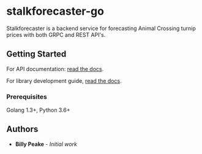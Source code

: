 # stalkforecaster-go

Stalkforecaster is a backend service for forecasting Animal Crossing turnip prices with
both GRPC and REST API's.

## Getting Started
For API documentation:
[read the docs](https://peake100.github.io/stalkforecaster-go/).

For library development guide, 
[read the docs](https://illuscio-dev.github.io/islelib-go/).


### Prerequisites

Golang 1.3+, Python 3.6+

## Authors

* **Billy Peake** - *Initial work*

